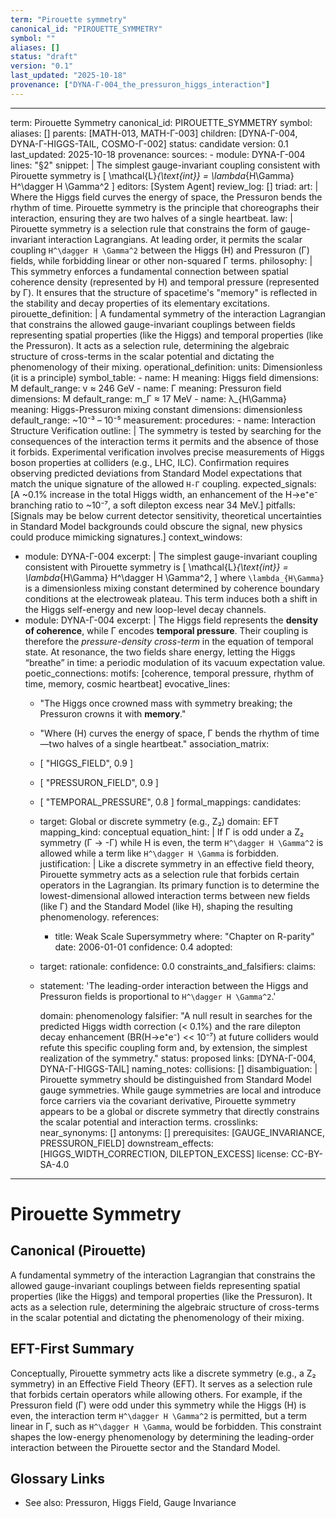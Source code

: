 ```yaml
---
term: "Pirouette symmetry"
canonical_id: "PIROUETTE_SYMMETRY"
symbol: ""
aliases: []
status: "draft"
version: "0.1"
last_updated: "2025-10-18"
provenance: ["DYNA-Γ-004_the_pressuron_higgs_interaction"]
---
```


---
term: Pirouette Symmetry
canonical_id: PIROUETTE_SYMMETRY
symbol: 
aliases: []
parents: [MATH-013, MATH-Γ-003]
children: [DYNA-Γ-004, DYNA-Γ-HIGGS-TAIL, COSMO-Γ-002]
status: candidate
version: 0.1
last_updated: 2025-10-18
provenance:
  sources:
    - module: DYNA-Γ-004
      lines: "§2"
      snippet: |
        The simplest gauge-invariant coupling consistent with Pirouette symmetry is
        [ \mathcal{L}_{\text{int}} = \lambda_{H\Gamma} H^\dagger H \Gamma^2 ]
  editors: [System Agent]
  review_log: []
triad:
  art: |
    Where the Higgs field curves the energy of space, the Pressuron bends the rhythm of time. Pirouette symmetry is the principle that choreographs their interaction, ensuring they are two halves of a single heartbeat.
  law: |
    Pirouette symmetry is a selection rule that constrains the form of gauge-invariant interaction Lagrangians. At leading order, it permits the scalar coupling `H^\dagger H \Gamma^2` between the Higgs (H) and Pressuron (Γ) fields, while forbidding linear or other non-squared Γ terms.
  philosophy: |
    This symmetry enforces a fundamental connection between spatial coherence density (represented by H) and temporal pressure (represented by Γ). It ensures that the structure of spacetime's "memory" is reflected in the stability and decay properties of its elementary excitations.
pirouette_definition: |
  A fundamental symmetry of the interaction Lagrangian that constrains the allowed gauge-invariant couplings between fields representing spatial properties (like the Higgs) and temporal properties (like the Pressuron). It acts as a selection rule, determining the algebraic structure of cross-terms in the scalar potential and dictating the phenomenology of their mixing.
operational_definition:
  units: Dimensionless (it is a principle)
  symbol_table:
    - name: H
      meaning: Higgs field
      dimensions: M
      default_range: v ≈ 246 GeV
    - name: Γ
      meaning: Pressuron field
      dimensions: M
      default_range: m_Γ ≈ 17 MeV
    - name: λ_{H\Gamma}
      meaning: Higgs-Pressuron mixing constant
      dimensions: dimensionless
      default_range: ~10⁻³ – 10⁻⁵
  measurement:
    procedures:
      - name: Interaction Structure Verification
        outline: |
          The symmetry is tested by searching for the consequences of the interaction terms it permits and the absence of those it forbids. Experimental verification involves precise measurements of Higgs boson properties at colliders (e.g., LHC, ILC). Confirmation requires observing predicted deviations from Standard Model expectations that match the unique signature of the allowed `H-Γ` coupling.
        expected_signals: [A ~0.1% increase in the total Higgs width, an enhancement of the H→e⁺e⁻ branching ratio to ~10⁻⁷, a soft dilepton excess near 34 MeV.]
        pitfalls: [Signals may be below current detector sensitivity, theoretical uncertainties in Standard Model backgrounds could obscure the signal, new physics could produce mimicking signatures.]
context_windows:
  - module: DYNA-Γ-004
    excerpt: |
      The simplest gauge-invariant coupling consistent with Pirouette symmetry is
      [ \mathcal{L}_{\text{int}} = \lambda_{H\Gamma} H^\dagger H \Gamma^2, ]
      where `\lambda_{H\Gamma}` is a dimensionless mixing constant determined by coherence boundary conditions at the electroweak plateau. This term induces both a shift in the Higgs self-energy and new loop-level decay channels.
  - module: DYNA-Γ-004
    excerpt: |
      The Higgs field represents the **density of coherence**, while Γ encodes **temporal pressure**. Their coupling is therefore the *pressure-density cross-term* in the equation of temporal state. At resonance, the two fields share energy, letting the Higgs “breathe” in time: a periodic modulation of its vacuum expectation value.
poetic_connections:
  motifs: [coherence, temporal pressure, rhythm of time, memory, cosmic heartbeat]
  evocative_lines:
    - "The Higgs once crowned mass with symmetry breaking; the Pressuron crowns it with **memory**."
    - "Where (H) curves the energy of space, Γ bends the rhythm of time—two halves of a single heartbeat."
  association_matrix:
    - [ "HIGGS_FIELD", 0.9 ]
    - [ "PRESSURON_FIELD", 0.9 ]
    - [ "TEMPORAL_PRESSURE", 0.8 ]
formal_mappings:
  candidates:
    - target: Global or discrete symmetry (e.g., Z₂)
      domain: EFT
      mapping_kind: conceptual
      equation_hint: |
        If Γ is odd under a Z₂ symmetry (Γ → -Γ) while H is even, the term `H^\dagger H \Gamma^2` is allowed while a term like `H^\dagger H \Gamma` is forbidden.
      justification: |
        Like a discrete symmetry in an effective field theory, Pirouette symmetry acts as a selection rule that forbids certain operators in the Lagrangian. Its primary function is to determine the lowest-dimensional allowed interaction terms between new fields (like Γ) and the Standard Model (like H), shaping the resulting phenomenology.
      references:
        - title: Weak Scale Supersymmetry
          where: "Chapter on R-parity"
          date: 2006-01-01
      confidence: 0.4
  adopted:
    - target: 
      rationale: 
      confidence: 0.0
constraints_and_falsifiers:
  claims:
    - statement: 'The leading-order interaction between the Higgs and Pressuron fields is proportional to `H^\dagger H \Gamma^2`.'

      domain: phenomenology
      falsifier: "A null result in searches for the predicted Higgs width correction (< 0.1%) and the rare dilepton decay enhancement (BR(H→e⁺e⁻) << 10⁻⁷) at future colliders would refute this specific coupling form and, by extension, the simplest realization of the symmetry."
      status: proposed
      links: [DYNA-Γ-004, DYNA-Γ-HIGGS-TAIL]
naming_notes:
  collisions: []
  disambiguation: |
    Pirouette symmetry should be distinguished from Standard Model gauge symmetries. While gauge symmetries are local and introduce force carriers via the covariant derivative, Pirouette symmetry appears to be a global or discrete symmetry that directly constrains the scalar potential and interaction terms.
crosslinks:
  near_synonyms: []
  antonyms: []
  prerequisites: [GAUGE_INVARIANCE, PRESSURON_FIELD]
  downstream_effects: [HIGGS_WIDTH_CORRECTION, DILEPTON_EXCESS]
license: CC-BY-SA-4.0
---

# Pirouette Symmetry

## Canonical (Pirouette)
A fundamental symmetry of the interaction Lagrangian that constrains the allowed gauge-invariant couplings between fields representing spatial properties (like the Higgs) and temporal properties (like the Pressuron). It acts as a selection rule, determining the algebraic structure of cross-terms in the scalar potential and dictating the phenomenology of their mixing.

## EFT-First Summary
Conceptually, Pirouette symmetry acts like a discrete symmetry (e.g., a Z₂ symmetry) in an Effective Field Theory (EFT). It serves as a selection rule that forbids certain operators while allowing others. For example, if the Pressuron field (Γ) were odd under this symmetry while the Higgs (H) is even, the interaction term `H^\dagger H \Gamma^2` is permitted, but a term linear in Γ, such as `H^\dagger H \Gamma`, would be forbidden. This constraint shapes the low-energy phenomenology by determining the leading-order interaction between the Pirouette sector and the Standard Model.

## Glossary Links
- See also: Pressuron, Higgs Field, Gauge Invariance